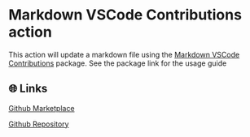# Markdown VSCode Contributions action

This action will update a markdown file using the [Markdown VSCode Contributions](https://github.com/jeronimoek/markdown-vscode-contributions#readme) package. See the package link for the usage guide

## 🌐 Links

[Github Marketplace](https://github.com/marketplace/actions/markdown-vscode-contributions-action)

[Github Repository](https://github.com/jeronimoek/markdown-vscode-contributions-action)
